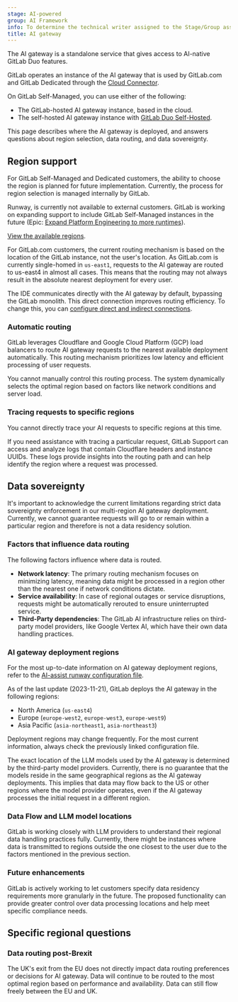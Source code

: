 ```yaml
---
stage: AI-powered
group: AI Framework
info: To determine the technical writer assigned to the Stage/Group associated with this page, see https://handbook.gitlab.com/handbook/product/ux/technical-writing/#assignments
title: AI gateway
---
```


The AI gateway is a standalone service that gives access to AI-native GitLab Duo features.

GitLab operates an instance of the AI gateway that is used by GitLab.com and GitLab
Dedicated through the [Cloud Connector](../../development/cloud_connector/_index.md).

On GitLab Self-Managed, you can use either of the following:

- The GitLab-hosted AI gateway instance, based in the cloud.
- The self-hosted AI gateway instance with
  [GitLab Duo Self-Hosted](../../administration/gitlab_duo_self_hosted/_index.md).

This page describes where the AI gateway is deployed, and answers questions about region selection, data routing, and data sovereignty.

## Region support

For GitLab Self-Managed and Dedicated customers, the ability to choose the region is planned for future implementation. Currently, the process for region selection is managed internally by GitLab.

Runway, is currently not available to external customers. GitLab is working on expanding support to include GitLab Self-Managed instances in the future (Epic: [Expand Platform Engineering to more runtimes](https://gitlab.com/groups/gitlab-com/gl-infra/-/epics/1330)).

[View the available regions](https://gitlab-com.gitlab.io/gl-infra/platform/runway/runwayctl/manifest.schema.html#spec_regions).

For GitLab.com customers, the current routing mechanism is based on the location of the GitLab instance, not the user's location. As GitLab.com is currently single-homed in `us-east1`, requests to the AI gateway are routed to us-east4 in almost all cases. This means that the routing may not always result in the absolute nearest deployment for every user.

The IDE communicates directly with the AI gateway by default, bypassing the GitLab monolith. This direct connection improves routing efficiency. To change this, you can [configure direct and indirect connections](../project/repository/code_suggestions/_index.md#direct-and-indirect-connections).

### Automatic routing

GitLab leverages Cloudflare and Google Cloud Platform (GCP) load balancers to route AI
gateway requests to the nearest available deployment automatically. This routing
mechanism prioritizes low latency and efficient processing of user requests.

You cannot manually control this routing process. The system dynamically selects the optimal region based on factors like network conditions and server load.

### Tracing requests to specific regions

You cannot directly trace your AI requests to specific regions at this time.

If you need assistance with tracing a particular request, GitLab Support can access and
analyze logs that contain Cloudflare headers and instance UUIDs. These logs provide
insights into the routing path and can help identify the region where a request was processed.

## Data sovereignty

It's important to acknowledge the current limitations regarding strict data sovereignty enforcement in our multi-region AI gateway deployment. Currently, we cannot guarantee requests will go to or remain within a particular region and therefore is not a data residency solution.

### Factors that influence data routing

The following factors influence where data is routed.

- **Network latency**: The primary routing mechanism focuses on minimizing latency, meaning data might be processed in a region other than the nearest one if network conditions dictate.
- **Service availability**: In case of regional outages or service disruptions, requests might be automatically rerouted to ensure uninterrupted service.
- **Third-Party dependencies**: The GitLab AI infrastructure relies on third-party model providers, like Google Vertex AI, which have their own data handling practices.

### AI gateway deployment regions

For the most up-to-date information on AI gateway deployment regions, refer to the [AI-assist runway configuration file](https://gitlab.com/gitlab-org/modelops/applied-ml/code-suggestions/ai-assist/-/blob/main/.runway/runway.yml?ref_type=heads#L12).

As of the last update (2023-11-21), GitLab deploys the AI gateway in the following regions:

- North America (`us-east4`)
- Europe (`europe-west2`, `europe-west3`, `europe-west9`)
- Asia Pacific (`asia-northeast1`, `asia-northeast3`)

Deployment regions may change frequently. For the most current information, always check the
previously linked configuration file.

The exact location of the LLM models used by the AI gateway is determined by the third-party model providers. Currently, there is no guarantee that the models reside in the same geographical regions as the AI gateway deployments. This implies that data may flow back to the US or other regions where the model provider operates, even if the AI gateway processes the initial request in a different region.

### Data Flow and LLM model locations

GitLab is working closely with LLM providers to understand their regional data handling practices fully.
Currently, there might be instances where data is transmitted to regions outside the one closest to the user due to the factors mentioned in the previous section.

### Future enhancements

GitLab is actively working to let customers specify data residency requirements more granularly in the future. The proposed functionality can provide greater control over data processing locations and help meet specific compliance needs.

## Specific regional questions

### Data routing post-Brexit

The UK's exit from the EU does not directly impact data routing preferences or decisions for AI gateway. Data will continue to be routed to the most optimal region based on performance and availability. Data can still flow freely between the EU and UK.
